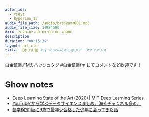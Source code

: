 ```yaml
---
actor_ids:
  - ysdyt
  - Hyperion_13
audio_file_path: /audio/botayama001.mp3
audio_file_size: 14984590
date: 2020-02-08 00:00:00 +0900
description: 
duration: "00:15:36"
layout: article
title: 【ボタ山話 #1】Youtubeから学ぶデータサイエンス
---
```


白金鉱業.FMのハッシュタグ [#白金鉱業fm](https://twitter.com/search?q=%23%E7%99%BD%E9%87%91%E9%89%B1%E6%A5%ADfm&src=typed_query) にてコメントなど歓迎です！

# Show notes

- [Deep Learning State of the Art (2020) | MIT Deep Learning Series](https://www.youtube.com/watch?v=0VH1Lim8gL8)
- [YouTuberから学ぶデータサイエンスまとめ。海外チャンネル多め。](https://qiita.com/Hyperion13fleet/items/5cedaca97fc8fa0706a2)
- [数学検定1級に9歳で最年少合格した少年に会ってきた話](https://note.com/yobinori/n/nf00745ab61d9)